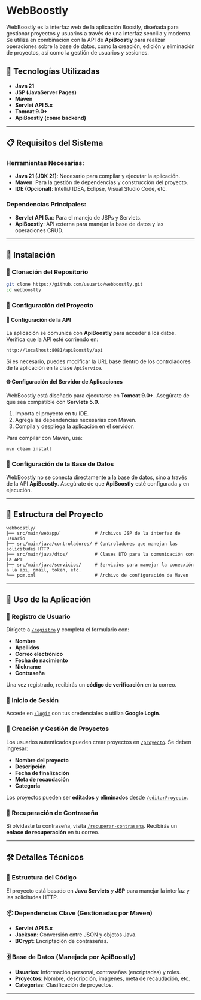 # WebBoostly

WebBoostly es la interfaz web de la aplicación Boostly, diseñada para gestionar proyectos y usuarios a través de una interfaz sencilla y moderna. Se utiliza en combinación con la API de **ApiBoostly** para realizar operaciones sobre la base de datos, como la creación, edición y eliminación de proyectos, así como la gestión de usuarios y sesiones.

## 🚀 Tecnologías Utilizadas

- **Java 21**
- **JSP (JavaServer Pages)**
- **Maven**
- **Servlet API 5.x**
- **Tomcat 9.0+**
- **ApiBoostly (como backend)**

---

## 📋 Requisitos del Sistema

### Herramientas Necesarias:
- **Java 21 (JDK 21)**: Necesario para compilar y ejecutar la aplicación.
- **Maven**: Para la gestión de dependencias y construcción del proyecto.
- **IDE (Opcional)**: IntelliJ IDEA, Eclipse, Visual Studio Code, etc.

### Dependencias Principales:
- **Servlet API 5.x**: Para el manejo de JSPs y Servlets.
- **ApiBoostly**: API externa para manejar la base de datos y las operaciones CRUD.

---

## 📌 Instalación

### 🔹 Clonación del Repositorio
```bash
git clone https://github.com/usuario/webboostly.git
cd webboostly
```

### 🔹 Configuración del Proyecto
#### 📡 Configuración de la API
La aplicación se comunica con **ApiBoostly** para acceder a los datos. Verifica que la API esté corriendo en:

```plaintext
http://localhost:8081/apiBoostly/api
```

Si es necesario, puedes modificar la URL base dentro de los controladores de la aplicación en la clase `ApiService`.

#### 🌐 Configuración del Servidor de Aplicaciones
WebBoostly está diseñado para ejecutarse en **Tomcat 9.0+**. Asegúrate de que sea compatible con **Servlets 5.0**.

1. Importa el proyecto en tu IDE.
2. Agrega las dependencias necesarias con Maven.
3. Compila y despliega la aplicación en el servidor.

Para compilar con Maven, usa:
```bash
mvn clean install
```

### 🔹 Configuración de la Base de Datos
WebBoostly no se conecta directamente a la base de datos, sino a través de la API **ApiBoostly**. Asegúrate de que **ApiBoostly** esté configurada y en ejecución.

---

## 📂 Estructura del Proyecto

```
webboostly/
├── src/main/webapp/             # Archivos JSP de la interfaz de usuario
├── src/main/java/controladores/ # Controladores que manejan las solicitudes HTTP
├── src/main/java/dtos/          # Clases DTO para la comunicación con la API
├── src/main/java/servicios/     # Servicios para manejar la conecxión a la api, gmail, token, etc.
└── pom.xml                      # Archivo de configuración de Maven
```

---

## 🎯 Uso de la Aplicación

### 🔹 Registro de Usuario
Dirígete a [`/registro`](http://localhost:8080/registro) y completa el formulario con:
- **Nombre**
- **Apellidos**
- **Correo electrónico**
- **Fecha de nacimiento**
- **Nickname**
- **Contraseña**

Una vez registrado, recibirás un **código de verificación** en tu correo.

### 🔹 Inicio de Sesión
Accede en [`/login`](http://localhost:8080/login) con tus credenciales o utiliza **Google Login**.

### 🔹 Creación y Gestión de Proyectos

Los usuarios autenticados pueden crear proyectos en [`/proyecto`](http://localhost:8080/proyecto). Se deben ingresar:
- **Nombre del proyecto**
- **Descripción**
- **Fecha de finalización**
- **Meta de recaudación**
- **Categoría**

Los proyectos pueden ser **editados** y **eliminados** desde [`/editarProyecto`](http://localhost:8080/editarProyecto).

### 🔹 Recuperación de Contraseña
Si olvidaste tu contraseña, visita [`/recuperar-contrasena`](http://localhost:8080/recuperar-contrasena). Recibirás un **enlace de recuperación** en tu correo.

---

## 🛠️ Detalles Técnicos

### 📁 Estructura del Código
El proyecto está basado en **Java Servlets** y **JSP** para manejar la interfaz y las solicitudes HTTP.

### 📦 Dependencias Clave (Gestionadas por Maven)
- **Servlet API 5.x**
- **Jackson**: Conversión entre JSON y objetos Java.
- **BCrypt**: Encriptación de contraseñas.

### 🗄️ Base de Datos (Manejada por ApiBoostly)
- **Usuarios**: Información personal, contraseñas (encriptadas) y roles.
- **Proyectos**: Nombre, descripción, imágenes, meta de recaudación, etc.
- **Categorías**: Clasificación de proyectos.

---


